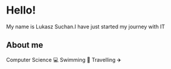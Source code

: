 # Hello!
My name is Lukasz Suchan.I have just started my journey with IT

## About me
Computer Science :computer:
Swimming :diving_mask:
Travelling :airplane:
